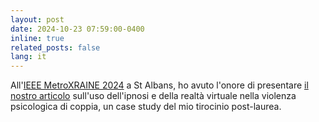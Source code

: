 ```yaml
---
layout: post
date: 2024-10-23 07:59:00-0400
inline: true
related_posts: false
lang: it
---
```


All'[IEEE MetroXRAINE 2024](https://www.metroxraine.org/metroxraine2024/files/IEEEMetroXRAINE2024_FinalProgram.pdf) a St Albans, ho avuto l'onore di presentare [il nostro articolo](https://doi.org/10.1109/MetroXRAINE62247.2024.10797144) sull'uso dell'ipnosi e della realtà virtuale nella violenza psicologica di coppia, un case study del mio tirocinio post-laurea.

